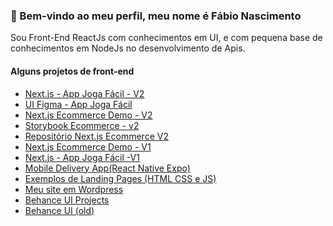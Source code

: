 <h3>👋 Bem-vindo ao meu perfil, meu nome é Fábio Nascimento</h3>
<p>Sou Front-End ReactJs com conhecimentos em UI, e com pequena base de conhecimentos em NodeJs no desenvolvimento de Apis.</p>

             
<div><h4>Alguns projetos de front-end</h4></div>
<ul>
  <li><a target="_blank" href="https://new-appjogafacil.vercel.app">Next.js - App Joga Fácil - V2</a></li>
  <li><a target="_blank" href="https://www.figma.com/proto/n4X8DgH4oF0LdtCAHgCQkx/AppJogaFacil?page-id=203%3A582&node-id=203%3A744&scaling=min-zoom">UI Figma - App Joga Fácil</a></li>
  <li><a target="_blank" href="https://nextjs-ecommerce-demons.vercel.app">Next.js Ecommerce Demo - V2 </a></li>
  <li><a target="_blank" href="https://storybook-ecommerce-demo.vercel.app/?path=&globals=measureEnabled:false">Storybook Ecommerce - v2</a></li>
  <li><a target="_blank" href="https://github.com/fabionascimento1/nextjs-ecommerce-demo">Repositório Next.js Ecommerce V2</a></li>
  <li><a target="_blank" href="https://ecommece-nextjs-app.vercel.app">Next.js Ecommerce Demo - V1</a></li>
  <li><a target="_blank" href="https://nextjs-appjogafacil.vercel.app">Next.js - App Joga Fácil -V1</a></li>
  <li><a target="_blank" href="https://github.com/fabionascimento1/reactnative-mobile-delivery-app">Mobile Delivery App(React Native Expo)</a></li>
  <li><a target="_blank" href="https://github.com/fabionascimento1/ui-portfolio#readme">Exemplos de Landing Pages (HTML CSS e JS)</a></li>
  <li><a target="_blank" href="http://fabionascimento.netlify.com/">Meu site em Wordpress</a></li>
  <li><a target="_blank" href="https://www.behance.net/fbiodonasc">Behance UI Projects</a></li> 
  <li><a target="_blank" href="https://www.behance.net/fabiodonascimento">Behance UI (old)</a></li> 
</ul>
